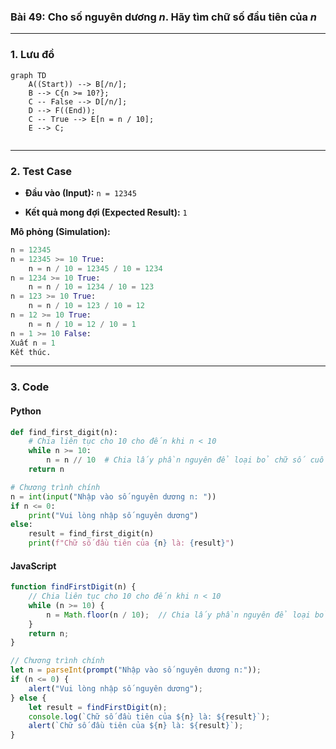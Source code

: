 ### Bài 49: Cho số nguyên dương $n$. Hãy tìm chữ số đầu tiên của $n$

---

### **1. Lưu đồ**

```mermaid
graph TD
    A((Start)) --> B[/n/];
    B --> C{n >= 10?};
    C -- False --> D[/n/];
    D --> F((End));
    C -- True --> E[n = n / 10];
    E --> C;
    
```

---

### **2. Test Case**

- **Đầu vào (Input):** `n = 12345`

- **Kết quả mong đợi (Expected Result):** `1`


**Mô phỏng (Simulation):**

```python
n = 12345
n = 12345 >= 10 True:
	n = n / 10 = 12345 / 10 = 1234
n = 1234 >= 10 True:
	n = n / 10 = 1234 / 10 = 123
n = 123 >= 10 True:
	n = n / 10 = 123 / 10 = 12
n = 12 >= 10 True:
	n = n / 10 = 12 / 10 = 1
n = 1 >= 10 False:
Xuất n = 1
Kết thúc.
```

---

### **3. Code**

#### **Python**

```python
def find_first_digit(n):
    # Chia liên tục cho 10 cho đến khi n < 10
    while n >= 10:
        n = n // 10  # Chia lấy phần nguyên để loại bỏ chữ số cuối
    return n

# Chương trình chính
n = int(input("Nhập vào số nguyên dương n: "))
if n <= 0:
    print("Vui lòng nhập số nguyên dương")
else:
    result = find_first_digit(n)
    print(f"Chữ số đầu tiên của {n} là: {result}")
```

#### **JavaScript**

```javascript
function findFirstDigit(n) {
    // Chia liên tục cho 10 cho đến khi n < 10
    while (n >= 10) {
        n = Math.floor(n / 10);  // Chia lấy phần nguyên để loại bỏ chữ số cuối
    }
    return n;
}

// Chương trình chính
let n = parseInt(prompt("Nhập vào số nguyên dương n:"));
if (n <= 0) {
    alert("Vui lòng nhập số nguyên dương");
} else {
    let result = findFirstDigit(n);
    console.log(`Chữ số đầu tiên của ${n} là: ${result}`);
    alert(`Chữ số đầu tiên của ${n} là: ${result}`);
}
```
